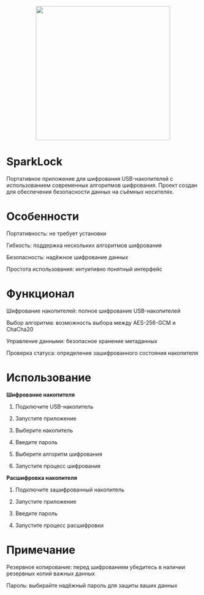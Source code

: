 <p align="center">
  <img src="icon.ico" width="350">
</p>

# SparkLock
Портативное приложение для шифрования USB-накопителей с использованием современных алгоритмов шифрования. Проект создан для обеспечения безопасности данных на съёмных носителях.

# Особенности
Портативность: не требует установки

Гибкость: поддержка нескольких алгоритмов шифрования

Безопасность: надёжное шифрование данных

Простота использования: интуитивно понятный интерфейс

# Функционал
Шифрование накопителей: полное шифрование USB-накопителей

Выбор алгоритма: возможность выбора между AES-256-GCM и ChaCha20

Управление данными: безопасное хранение метаданных

Проверка статуса: определение зашифрованного состояния накопителя

# Использование

**Шифрование накопителя**

1. Подключите USB-накопитель

2. Запустите приложение

3. Выберите накопитель

4. Введите пароль

5. Выберите алгоритм шифрования

6. Запустите процесс шифрования

**Расшифровка накопителя**

1. Подключите зашифрованный накопитель

2. Запустите приложение

3. Введите пароль

4. Запустите процесс расшифровки

# Примечание
Резервное копирование: перед шифрованием убедитесь в наличии резервных копий важных данных

Пароль: выбирайте надёжный пароль для защиты ваших данных


